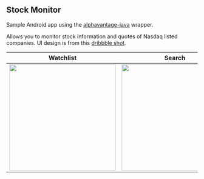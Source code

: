 ## Stock Monitor
Sample Android app using the [alphavantage-java] wrapper. 

Allows you to monitor stock information and quotes of Nasdaq listed companies. UI design is from this  [dribbble shot].

[alphavantage-java]: https://github.com/crazzyghost/alphavantage-java
[dribbble shot]: https://dribbble.com/shots/13984810-Stock-Monitor

| Watchlist | Search   | Graph |
|-----------------|--------------|------------|
|<img src="https://www.dropbox.com/s/2e6nw1zpake0n7i/Screenshot_20201117-222403_Stock_Monitor.jpg?raw=1" width="280"/>| <img src="https://www.dropbox.com/s/33wqkpszu7g2d44/Screenshot_20201117-222418_Stock_Monitor.jpg?raw=1" width="280"/> | <img src="https://www.dropbox.com/s/nfzf22cis8ewlc4/Screenshot_20201117-222430_Stock_Monitor.jpg?raw=1" width="280"/> |

[alphavantage-java]: https://github.com/crazzyghost/alphavantage-java
[dribbble shot]: https://dribbble.com/shots/13984810-Stock-Monitor